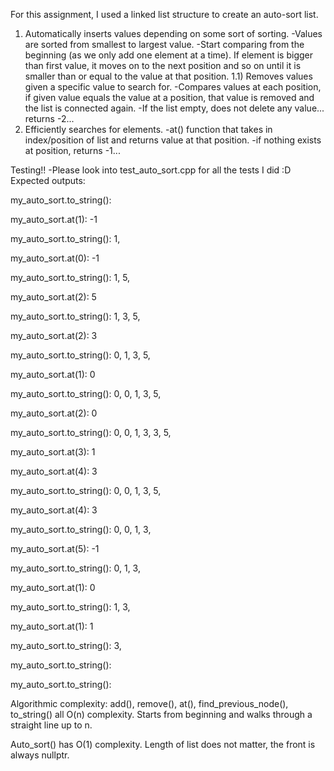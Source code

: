 For this assignment, I used a linked list structure to create an auto-sort list. 

1) Automatically inserts values depending on some sort of sorting. 
    -Values are sorted from smallest to largest value. 
    -Start comparing from the beginning (as we only add one element at a time). If element is bigger than first value, it moves on to the next position and so on until it is smaller than or equal to the value at that position. 
1.1) Removes values given a specific value to search for. 
    -Compares values at each position, if given value equals the value at a position, that value is removed and the list is connected again. 
    -If the list empty, does not delete any value... returns -2... 
2) Efficiently searches for elements.
    -at() function that takes in index/position of list and returns value at that position. 
    -if nothing exists at position, returns -1...

Testing!!
-Please look into test_auto_sort.cpp for all the tests I did :D
Expected outputs:

my_auto_sort.to_string(): 

my_auto_sort.at(1): -1

my_auto_sort.to_string(): 1, 

my_auto_sort.at(0): -1

my_auto_sort.to_string(): 1, 5, 

my_auto_sort.at(2): 5

my_auto_sort.to_string(): 1, 3, 5, 

my_auto_sort.at(2): 3

my_auto_sort.to_string(): 0, 1, 3, 5, 

my_auto_sort.at(1): 0

my_auto_sort.to_string(): 0, 0, 1, 3, 5, 

my_auto_sort.at(2): 0

my_auto_sort.to_string(): 0, 0, 1, 3, 3, 5, 

my_auto_sort.at(3): 1

my_auto_sort.at(4): 3

my_auto_sort.to_string(): 0, 0, 1, 3, 5, 

my_auto_sort.at(4): 3

my_auto_sort.to_string(): 0, 0, 1, 3, 

my_auto_sort.at(5): -1

my_auto_sort.to_string(): 0, 1, 3, 

my_auto_sort.at(1): 0

my_auto_sort.to_string(): 1, 3, 

my_auto_sort.at(1): 1

my_auto_sort.to_string(): 3,

my_auto_sort.to_string(): 

my_auto_sort.to_string(): 

Algorithmic complexity:
add(), remove(), at(), find_previous_node(), to_string() all O(n) complexity. Starts from beginning and walks through a straight line up to n. 

Auto_sort() has O(1) complexity. Length of list does not matter, the front is always nullptr. 